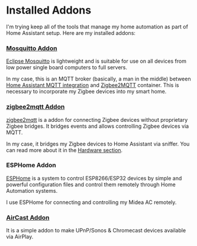 # Installed Addons

I'm trying keep all of the tools that manage my home automation as part of Home Assistant setup. Here are my installed addons:

### [Mosquitto Addon](https://github.com/home-assistant/addons/tree/master/mosquitto)

[Eclipse Mosquitto](https://mosquitto.org/) is lightweight and is suitable for use on all devices from low power single board computers to full servers.

In my case, this is an MQTT broker (basically, a man in the middle) between [Home Assistant MQTT integration](https://www.home-assistant.io/integrations/mqtt/) and [Zigbee2MQTT](#zigbee2mqtt) container. This is necessary to incorporate my Zigbee devices into my smart home.

### [zigbee2mqtt Addon](https://github.com/zigbee2mqtt/hassio-zigbee2mqtt/tree/master/zigbee2mqtt)

[zigbee2mqtt](https://www.zigbee2mqtt.io/) is a addon for connecting Zigbee devices without proprietary Zigbee bridges. It bridges events and allows controlling Zigbee devices via MQTT.

In my case, it bridges my Zigbee devices to Home Assistant via sniffer. You can read more about it in the [Hardware section](../../hardware).

### ESPHome Addon

[ESPHome](https://esphome.io/) is a system to control ESP8266/ESP32 devices by simple and powerful configuration files and control them remotely through Home Automation systems.

I use ESPHome for connecting and controlling my Midea AC remotely.

### [AirCast Addon](https://github.com/hassio-addons/addon-aircast)

It is a simple addon to make UPnP/Sonos & Chromecast devices available via AirPlay.
